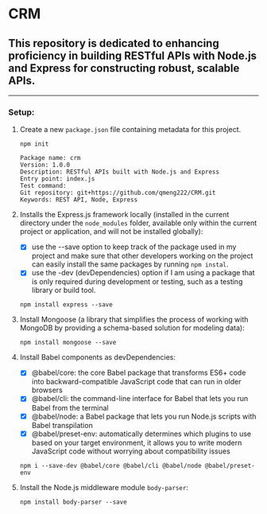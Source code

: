 # CRM

## This repository is dedicated to enhancing proficiency in building RESTful APIs with Node.js and Express for constructing robust, scalable APIs.

---

### Setup:

1. Create a new `package.json` file containing metadata for this project.

   ```
   npm init

   Package name: crm
   Version: 1.0.0
   Description: RESTful APIs built with Node.js and Express
   Entry point: index.js
   Test command:
   Git repository: git+https://github.com/qmeng222/CRM.git
   Keywords: REST API, Node, Express
   ```

2. Installs the Express.js framework locally (installed in the current directory under the `node_modules` folder, available only within the current project or application, and will not be installed globally):
   - [x] use the --save option to keep track of the package used in my project and make sure that other developers working on the project can easily install the same packages by running `npm instal`.
   - [x] use the -dev (devDependencies) option if I am using a package that is only required during development or testing, such as a testing library or build tool.
   ```
   npm install express --save
   ```
3. Install Mongoose (a library that simplifies the process of working with MongoDB by providing a schema-based solution for modeling data):
   ```
   npm install mongoose --save
   ```
4. Install Babel components as devDependencies:
   - [x] @babel/core: the core Babel package that transforms ES6+ code into backward-compatible JavaScript code that can run in older browsers
   - [x] @babel/cli: the command-line interface for Babel that lets you run Babel from the terminal
   - [x] @babel/node: a Babel package that lets you run Node.js scripts with Babel transpilation
   - [x] @babel/preset-env: automatically determines which plugins to use based on your target environment, it allows you to write modern JavaScript code without worrying about compatibility issues
   ```
   npm i --save-dev @babel/core @babel/cli @babel/node @babel/preset-env
   ```
5. Install the Node.js middleware module `body-parser`:
   ```
   npm install body-parser --save
   ```
